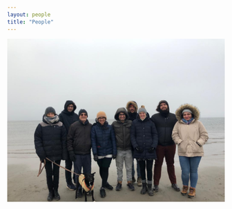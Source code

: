 ```yaml
---
layout: people
title: "People"
---
```

![](https://github.com/lopezgarridolab/lopezgarridolab.github.io/blob/gh-pages/assets/img/GroupPhoto.jpg)
